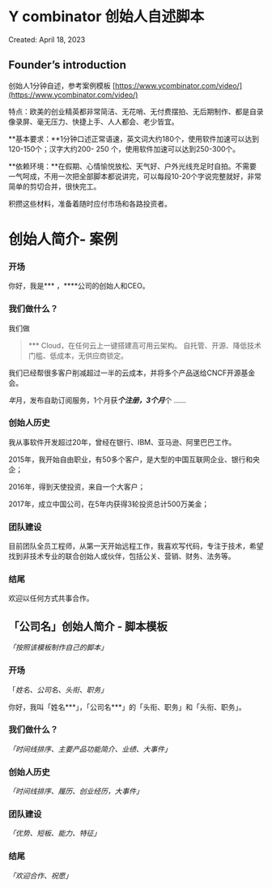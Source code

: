 # Y combinator 创始人自述脚本

Created: April 18, 2023

## **Founder’s introduction**

创始人1分钟自述，参考案例模板
[https://www.ycombinator.com/video/](https://www.ycombinator.com/video/)

特点：欧美的创业精英都非常简洁、无花哨、无付费摆拍、无后期制作、都是自录像录屏、毫无压力、快捷上手、人人都会、老少皆宜。

**基本要求：**1分钟口述正常语速，英文词大约180个，使用软件加速可以达到120-150个；汉字大约200- 250 个，使用软件加速可以达到250-300个。

**依赖环境：**在假期、心情愉悦放松、天气好、户外光线充足时自拍。不需要一气呵成，不用一次把全部脚本都说讲完，可以每段10-20个字说完整就好，非常简单的剪切合并，很快完工。

积攒这些材料，准备着随时应付市场和各路投资者。

# **创始人简介- 案例**

### 开场

你好，我是*** ，****公司的创始人和CEO。

### 我们做什么？

我们做

> *** Cloud，在任何云上一键搭建高可用云架构。
自托管、开源、降低技术门槛、低成本，无供应商锁定。
>

我们已经帮很多客户削减超过一半的云成本，并将多个产品送给CNCF开源基金会。

*年*月，发布自助订阅服务，1个月获***个注册，3个月***个 ……

### 创始人历史

我从事软件开发超过20年，曾经在银行、IBM、亚马逊、阿里巴巴工作。

2015年，我开始自由职业，有50多个客户，是大型的中国互联网企业、银行和央企；

2016年，得到天使投资，来自一个大客户；

2017年，成立中国公司，在5年内获得3轮投资总计500万美金；

### 团队建设

目前团队全员工程师，从第一天开始远程工作，我喜欢写代码，专注于技术，希望找到非技术专业的联合创始人或伙伴，包括公关、营销、财务、法务等。

### 结尾

欢迎以任何方式共事合作。

## 「公司名」**创始人简介 - 脚本模板**

*「按照该模板制作自己的脚本」*

### 开场

「*姓名、公司名、头衔、职务」*

你好，我叫「姓名***」，「公司名***」的「头衔、职务」和「头衔、职务」。

### 我们做什么？

*「时间线排序、主要产品功能简介、业绩、大事件」*

### 创始人历史

*「时间线排序、履历、创业经历，大事件」*

### 团队建设

*「优势、短板、能力、特征」*

### 结尾

*「欢迎合作、祝愿」*
